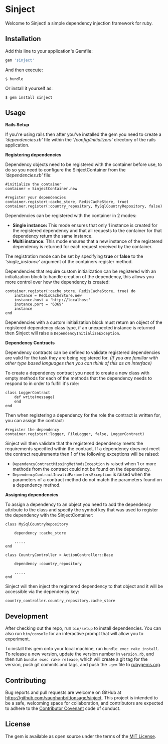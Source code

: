 
# Sinject

Welcome to Sinject! a simple dependency injection framework for ruby.

## Installation

Add this line to your application's Gemfile:

```ruby
gem 'sinject'
```

And then execute:

    $ bundle

Or install it yourself as:

    $ gem install sinject

## Usage

**Rails Setup**

If you're using rails then after you've installed the gem you need to create a *'dependencies.rb'* file within the *'/config/initializers'* directory of the rails application.

**Registering dependencies**

Dependency objects need to be registered with the container before use, to do so you need to configure the SinjectContainer from the *'dependencies.rb'* file:

    #initialize the container
    container = SinjectContainer.new
    
    #register your dependencies
    container.register(:cache_store, RedisCacheStore, true)
    container.register(:country_repository, MySqlCountryRepository, false)
   
Dependencies can be registered with the container in 2 modes:

- **Single instance:**  	This mode ensures that only 1 instance is created for the registered dependency and that all requests to the container for that dependency return the same instance.
- **Multi instance:**	This mode ensures that a new instance of the registered dependency is returned for each request received by the container. 

The registration mode can be set by specifying **true** or **false** to the *'single_instance'* argument of the containers register method.

Dependencies that require custom initialization can be registered with an initialization block to handle creation of the dependency, this allows you more control over how the dependency is created:

    container.register(:cache_store, RedisCacheStore, true) do
        instance = RedisCacheStore.new
        instance.host = 'http://localhost'
        instance.port = '6369'
        instance
    end

Dependencies with a custom initialization block must return an object of the registered dependency class type, if an unexpected instance is returned then Sinject will raise a `DependencyInitializeException`.

**Dependency Contracts**

Dependency contracts can be defined to validate registered dependencies are valid for the task they are being registered for. *(If you are familiar with other type based languages then you can think of this as an Interface)*

To create a dependency contract you need to create a new class with empty methods for each of the methods that the dependency needs to respond to in order to fulfill it's role:

    class LoggerContract
        def write(message)
        end
    end

Then when registering a dependency for the role the contract is written for, you can assign the contract:

    #register the dependency
    container.register(:logger, FileLogger, false, LoggerContract)
    
Sinject will then validate that the registered dependency meets the requirements specified within the contract. If a dependency does not meet the contract requirements then 1 of the following exceptions will be raised:

- `DependencyContractMissingMethodsException` is raised when 1 or more methods from the contract could not be found on the dependency.
- `DependencyContractInvalidParametersException` is raised when the parameters of a contract method do not match the parameters found on a dependency method.


**Assigning dependencies**

To assign a dependency to an object you need to add the dependency attribute to the class and specify the symbol key that was used to register the dependency with the SinjectContainer:

    class MySqlCountryRepository
	    
	    dependency :cache_store
		
		.....
	end

    class CountryController < ActionController::Base
	
		dependency :country_repository    

		.....
    end

Sinject will then inject the registered dependency to that object and it will be accessible via the dependency key:

    country_controller.country_repository.cache_store
 

## Development

After checking out the repo, run `bin/setup` to install dependencies. You can also run `bin/console` for an interactive prompt that will allow you to experiment.

To install this gem onto your local machine, run `bundle exec rake install`. To release a new version, update the version number in `version.rb`, and then run `bundle exec rake release`, which will create a git tag for the version, push git commits and tags, and push the `.gem` file to [rubygems.org](https://rubygems.org).

## Contributing

Bug reports and pull requests are welcome on GitHub at https://github.com/vaughanbrittonsage/sinject. This project is intended to be a safe, welcoming space for collaboration, and contributors are expected to adhere to the [Contributor Covenant](http://contributor-covenant.org) code of conduct.


## License

The gem is available as open source under the terms of the [MIT License](http://opensource.org/licenses/MIT).
